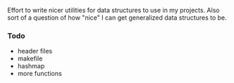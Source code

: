 Effort to write nicer utilities for data structures to use in my projects. Also sort of a question of how "nice" I can get generalized data structures to be.

### Todo

- header files
- makefile
- hashmap
- more functions

